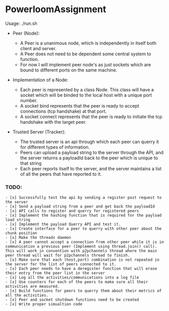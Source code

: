 # PowerloomAssignment
Usage: ./run.sh

- Peer (Node):
	- A Peer is a unanimous node, which is independently in itself both client and server.
	- A Peer does not need to be dependent some central system to function.
	- For now I will implement peer node's as just sockets which are bound to different ports on the 
	same machine.

- Implementation of a Node:
	- Each peer is represented by a class Node. This class will have a socket which will be binded to 
	the local host with a unique port number.
	- A socket bind represents that the peer is ready to accept connections (tcp handshake) at that port.
	- A socket connect represents that the peer is ready to initiate the tcp handshake with the target peer.

- Trusted Server (Tracker):
	- The trusted server is an api through which each peer can querry it for different types of information.
	- Peers can upload a payload string to the server through the API, and the server returns a payloadId back 
	to the peer which is unique to that string
	- Each peer reports itself to the server, and the server maintains a list of all the peers that have reported to it.

### TODO:
	- [x] Successfully test the api by sending a register post request to the server
	- [x] Send a payload string from a peer and get back the payloadId
	- [x] API calls to register and querry for registered peers
	- [x] Implement the hashing function that is required for the payload load string
	- [x] Implement the payload Querry API and test it.
	- [x] Create interface for a peer to querry with other peer about the chunk position
	- [x] Make the threads daemon
	- [x] A peer cannot accept a connection from other peer while it is in communication a previous peer (Implement using thread.join() call). This will work in convention with p2pchannels thread where the main peer thread will wait for p2pchannels thread to finish.
	- [x] Make sure that each (host,port) combination is not repeated in the server for the list of peers connected to it.
	- [x] Each peer needs to have a deregister function that will erase their entry from the peer list in the server
	- [x] Log all the activities/communications into a log file
	- [x] Use counters for each of the peers to make sure all their activities are measured.
	- [x] Build functions for peers to querry them about their metrics of all the activities.
	- [x] Peer and socket shutdown functions need to be created
	- [x] Write proper simualtion code
